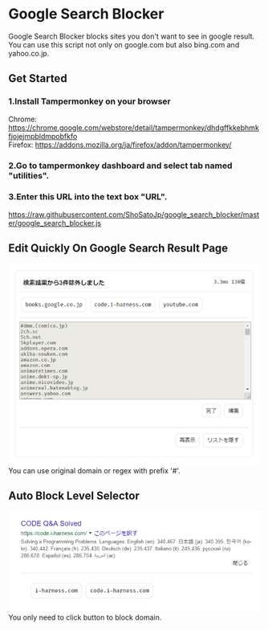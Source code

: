 # Google Search Blocker
Google Search Blocker blocks sites you don't want to see in google result. You can use this script not only on google.com but also bing.com and yahoo.co.jp.

## Get Started

### 1.Install Tampermonkey on your browser
Chrome:
https://chrome.google.com/webstore/detail/tampermonkey/dhdgffkkebhmkfjojejmpbldmpobfkfo  
Firefox:
https://addons.mozilla.org/ja/firefox/addon/tampermonkey/
### 2.Go to tampermonkey dashboard and select tab named "utilities".
### 3.Enter this URL into the text box "URL".
https://raw.githubusercontent.com/ShoSatoJp/google_search_blocker/master/google_search_blocker.js

## Edit Quickly On Google Search Result Page
![](https://github.com/ShoSatoJp/google_search_blocker/raw/master/README/label.png)  
You can use original domain or regex with prefix '#'.

## Auto Block Level Selector
![](https://github.com/ShoSatoJp/google_search_blocker/raw/master/README/block.png)  
You only need to click button to block domain.